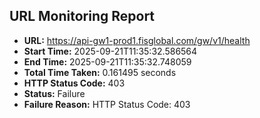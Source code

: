 ## URL Monitoring Report

- **URL:** https://api-gw1-prod1.fisglobal.com/gw/v1/health
- **Start Time:** 2025-09-21T11:35:32.586564
- **End Time:** 2025-09-21T11:35:32.748059
- **Total Time Taken:** 0.161495 seconds
- **HTTP Status Code:** 403
- **Status:** Failure
- **Failure Reason:** HTTP Status Code: 403
